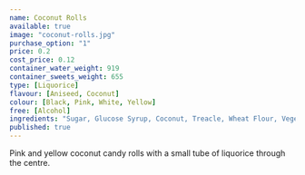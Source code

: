 ```yaml
---
name: Coconut Rolls
available: true
image: "coconut-rolls.jpg"
purchase_option: "1"
price: 0.2
cost_price: 0.12
container_water_weight: 919
container_sweets_weight: 655
type: [Liquorice]
flavour: [Aniseed, Coconut]
colour: [Black, Pink, White, Yellow]
free: [Alcohol]
ingredients: "Sugar, Glucose Syrup, Coconut, Treacle, Wheat Flour, Vegetable Oil, Humectant (Glycerol) Gelatine, Liquorice Extract, Cocoa Powder. Flavours: Apple Juice Concentrate, Hibiscus, Spinach, Nettle"
published: true
---
```

Pink and yellow coconut candy rolls with a small tube of liquorice through the centre.
